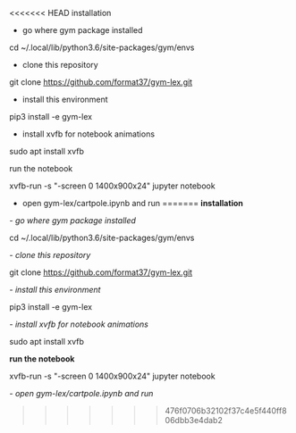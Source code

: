 <<<<<<< HEAD
installation

- go where gym package installed

cd ~/.local/lib/python3.6/site-packages/gym/envs

- clone this repository

git clone https://github.com/format37/gym-lex.git

- install this environment

pip3 install -e gym-lex

- install xvfb for notebook animations

sudo apt install xvfb

run the notebook

xvfb-run -s "-screen 0 1400x900x24" jupyter notebook

- open gym-lex/cartpole.ipynb and run
=======
**installation**

*- go where gym package installed*

cd ~/.local/lib/python3.6/site-packages/gym/envs

*- clone this repository*

git clone https://github.com/format37/gym-lex.git

*- install this environment*

pip3 install -e gym-lex

*- install xvfb for notebook animations*

sudo apt install xvfb

**run the notebook**

xvfb-run -s "-screen 0 1400x900x24" jupyter notebook

*- open gym-lex/cartpole.ipynb and run*
>>>>>>> 476f0706b32102f37c4e5f440ff806dbb3e4dab2
